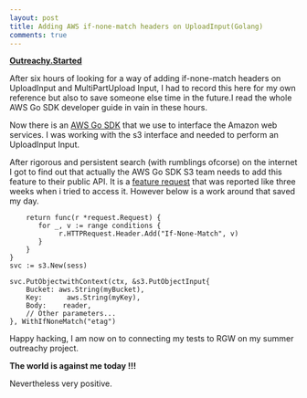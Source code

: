 ```yaml
---
layout: post
title: Adding AWS if-none-match headers on UploadInput(Golang)
comments: true
---
```


**[Outreachy.Started](https://github.com/nanjekyejoannah/Outreachy-RGW-testing)**

After six hours of looking for a way of adding if-none-match headers on UploadInput and MultiPartUpload Input, I had to record this here for my own reference but also to save someone else time in the future.I read the whole AWS Go SDK developer guide in vain in these hours.

Now there is an [AWS Go SDK](https://github.com/aws/aws-sdk-go) that we use to interface  the Amazon web services. I was working with the s3 interface and needed to perform an UploadInput Input.

After rigorous and persistent search (with rumblings ofcorse) on the internet I got to find out that actually the AWS Go SDK S3 team needs to add this feature to their public API. It is a [feature request](https://www.bountysource.com/issues/45142786-feature-request-ifnonematch) that was reported like three weeks when i tried to access it. However below is a work around that saved my day.

```func WithIfNoneMatch(conditions ...string) request.Option {
    return func(r *request.Request) {
       for _, v := range conditions {
            r.HTTPRequest.Header.Add("If-None-Match", v)
       }
    }
}
svc := s3.New(sess)

svc.PutObjectwithContext(ctx, &s3.PutObjectInput{
    Bucket: aws.String(myBucket),
    Key:      aws.String(myKey),
    Body:    reader,
    // Other parameters...
}, WithIfNoneMatch("etag")
```

Happy hacking, I am now on to connecting my tests to RGW on my summer outreachy project. 

**The world is against me today !!!** 

Nevertheless very positive.
